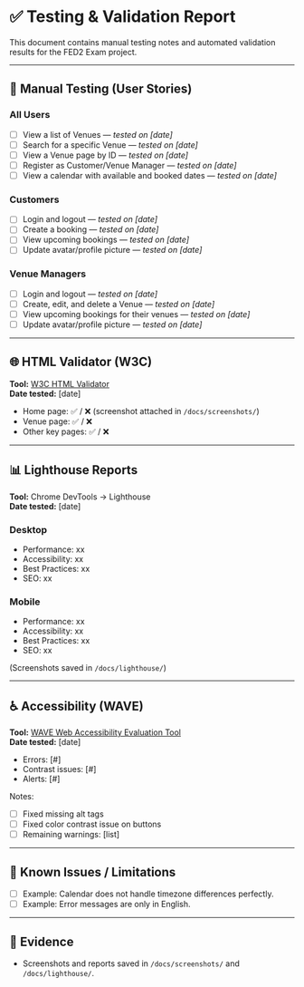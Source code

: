 # ✅ Testing & Validation Report

This document contains manual testing notes and automated validation results for the FED2 Exam project.

---

## 🧪 Manual Testing (User Stories)

### All Users

- [ ] View a list of Venues — *tested on [date]*
- [ ] Search for a specific Venue — *tested on [date]*
- [ ] View a Venue page by ID — *tested on [date]*
- [ ] Register as Customer/Venue Manager — *tested on [date]*
- [ ] View a calendar with available and booked dates — *tested on [date]*

### Customers

- [ ] Login and logout — *tested on [date]*
- [ ] Create a booking — *tested on [date]*
- [ ] View upcoming bookings — *tested on [date]*
- [ ] Update avatar/profile picture — *tested on [date]*

### Venue Managers

- [ ] Login and logout — *tested on [date]*
- [ ] Create, edit, and delete a Venue — *tested on [date]*
- [ ] View upcoming bookings for their venues — *tested on [date]*
- [ ] Update avatar/profile picture — *tested on [date]*

---

## 🌐 HTML Validator (W3C)

**Tool:** [W3C HTML Validator](https://validator.w3.org/)  
**Date tested:** [date]

- Home page: ✅ / ❌ (screenshot attached in `/docs/screenshots/`)
- Venue page: ✅ / ❌
- Other key pages: ✅ / ❌

---

## 📊 Lighthouse Reports

**Tool:** Chrome DevTools → Lighthouse  
**Date tested:** [date]  

### Desktop

- Performance: xx
- Accessibility: xx
- Best Practices: xx
- SEO: xx

### Mobile

- Performance: xx
- Accessibility: xx
- Best Practices: xx
- SEO: xx

(Screenshots saved in `/docs/lighthouse/`)

---

## ♿ Accessibility (WAVE)

**Tool:** [WAVE Web Accessibility Evaluation Tool](https://wave.webaim.org/)  
**Date tested:** [date]

- Errors: [#]
- Contrast issues: [#]
- Alerts: [#]

Notes:

- [ ] Fixed missing alt tags
- [ ] Fixed color contrast issue on buttons
- [ ] Remaining warnings: [list]

---

## 🐛 Known Issues / Limitations

- [ ] Example: Calendar does not handle timezone differences perfectly.
- [ ] Example: Error messages are only in English.

---

## 📸 Evidence

- Screenshots and reports saved in `/docs/screenshots/` and `/docs/lighthouse/`.
